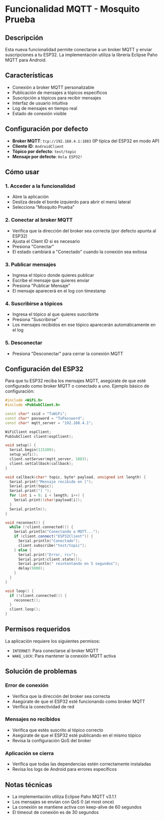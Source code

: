 # Funcionalidad MQTT - Mosquito Prueba

## Descripción
Esta nueva funcionalidad permite conectarse a un broker MQTT y enviar suscripciones a tu ESP32. La implementación utiliza la librería Eclipse Paho MQTT para Android.

## Características
- Conexión a broker MQTT personalizable
- Publicación de mensajes a tópicos específicos
- Suscripción a tópicos para recibir mensajes
- Interfaz de usuario intuitiva
- Log de mensajes en tiempo real
- Estado de conexión visible

## Configuración por defecto
- **Broker MQTT**: `tcp://192.168.4.1:1883` (IP típica del ESP32 en modo AP)
- **Cliente ID**: `AndroidClient`
- **Tópico por defecto**: `test/topic`
- **Mensaje por defecto**: `Hola ESP32!`

## Cómo usar

### 1. Acceder a la funcionalidad
- Abre la aplicación
- Desliza desde el borde izquierdo para abrir el menú lateral
- Selecciona "Mosquito Prueba"

### 2. Conectar al broker MQTT
- Verifica que la dirección del broker sea correcta (por defecto apunta al ESP32)
- Ajusta el Client ID si es necesario
- Presiona "Conectar"
- El estado cambiará a "Conectado" cuando la conexión sea exitosa

### 3. Publicar mensajes
- Ingresa el tópico donde quieres publicar
- Escribe el mensaje que quieres enviar
- Presiona "Publicar Mensaje"
- El mensaje aparecerá en el log con timestamp

### 4. Suscribirse a tópicos
- Ingresa el tópico al que quieres suscribirte
- Presiona "Suscribirse"
- Los mensajes recibidos en ese tópico aparecerán automáticamente en el log

### 5. Desconectar
- Presiona "Desconectar" para cerrar la conexión MQTT

## Configuración del ESP32
Para que tu ESP32 reciba los mensajes MQTT, asegúrate de que esté configurado como broker MQTT o conectado a uno. Ejemplo básico de configuración:

```cpp
#include <WiFi.h>
#include <PubSubClient.h>

const char* ssid = "TuWiFi";
const char* password = "TuPassword";
const char* mqtt_server = "192.168.4.1";

WiFiClient espClient;
PubSubClient client(espClient);

void setup() {
  Serial.begin(115200);
  setup_wifi();
  client.setServer(mqtt_server, 1883);
  client.setCallback(callback);
}

void callback(char* topic, byte* payload, unsigned int length) {
  Serial.print("Mensaje recibido en [");
  Serial.print(topic);
  Serial.print("] ");
  for (int i = 0; i < length; i++) {
    Serial.print((char)payload[i]);
  }
  Serial.println();
}

void reconnect() {
  while (!client.connected()) {
    Serial.println("Conectando a MQTT...");
    if (client.connect("ESP32Client")) {
      Serial.println("Conectado");
      client.subscribe("test/topic");
    } else {
      Serial.print("Error, rc=");
      Serial.print(client.state());
      Serial.println(" reintentando en 5 segundos");
      delay(5000);
    }
  }
}

void loop() {
  if (!client.connected()) {
    reconnect();
  }
  client.loop();
}
```

## Permisos requeridos
La aplicación requiere los siguientes permisos:
- `INTERNET`: Para conectarse al broker MQTT
- `WAKE_LOCK`: Para mantener la conexión MQTT activa

## Solución de problemas

### Error de conexión
- Verifica que la dirección del broker sea correcta
- Asegúrate de que el ESP32 esté funcionando como broker MQTT
- Verifica la conectividad de red

### Mensajes no recibidos
- Verifica que estés suscrito al tópico correcto
- Asegúrate de que el ESP32 esté publicando en el mismo tópico
- Revisa la configuración QoS del broker

### Aplicación se cierra
- Verifica que todas las dependencias estén correctamente instaladas
- Revisa los logs de Android para errores específicos

## Notas técnicas
- La implementación utiliza Eclipse Paho MQTT v3.1.1
- Los mensajes se envían con QoS 0 (at most once)
- La conexión se mantiene activa con keep-alive de 60 segundos
- El timeout de conexión es de 30 segundos 
